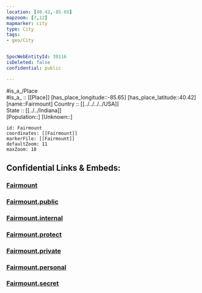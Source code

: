```yaml
---
location: [40.42,-85.65] 
mapzoom: [7,12] 
mapmarker: city 
type: City
tags:
- geo/City


SpocWebEntityId: 30116
isDeleted: false
confidential: public

---
```

#is_a_/Place  
#is_a_ :: [[Place]] 
[has_place_longitude::-85.65] 
[has_place_latitude::40.42] 
[name::Fairmount] 
Country :: [[../../../../USA]]  
State :: [[../../Indiana]]  
[Population::] 
[Unknown::] 


```leaflet
id: Fairmount
coordinates: [[Fairmount]] 
markerFile: [[Fairmount]] 
defaultZoom: 11 
maxZoom: 18
```


## Confidential Links & Embeds: 

### [Fairmount](/_Standards/Earth/Continent/America~North/USA/USA~Central/Indiana/counties~Indiana/Grant,County/cities~Grant/Fairmount.md) 

### [Fairmount.public](/_public/Earth/Continent/America~North/USA/USA~Central/Indiana/counties~Indiana/Grant,County/cities~Grant/Fairmount.public.md) 

### [Fairmount.internal](/_internal/Earth/Continent/America~North/USA/USA~Central/Indiana/counties~Indiana/Grant,County/cities~Grant/Fairmount.internal.md) 

### [Fairmount.protect](/_protect/Earth/Continent/America~North/USA/USA~Central/Indiana/counties~Indiana/Grant,County/cities~Grant/Fairmount.protect.md) 

### [Fairmount.private](/_private/Earth/Continent/America~North/USA/USA~Central/Indiana/counties~Indiana/Grant,County/cities~Grant/Fairmount.private.md) 

### [Fairmount.personal](/_personal/Earth/Continent/America~North/USA/USA~Central/Indiana/counties~Indiana/Grant,County/cities~Grant/Fairmount.personal.md) 

### [Fairmount.secret](/_secret/Earth/Continent/America~North/USA/USA~Central/Indiana/counties~Indiana/Grant,County/cities~Grant/Fairmount.secret.md)

